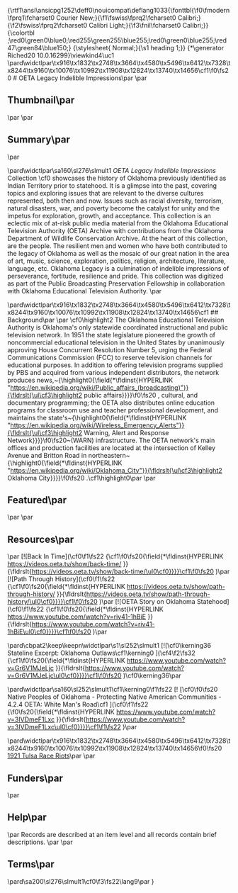 {\rtf1\ansi\ansicpg1252\deff0\nouicompat\deflang1033{\fonttbl{\f0\fmodern\fprq1\fcharset0 Courier New;}{\f1\fswiss\fprq2\fcharset0 Calibri;}{\f2\fswiss\fprq2\fcharset0 Calibri Light;}{\f3\fnil\fcharset0 Calibri;}}
{\colortbl ;\red0\green0\blue0;\red255\green255\blue255;\red0\green0\blue255;\red47\green84\blue150;}
{\stylesheet{ Normal;}{\s1 heading 1;}}
{\*\generator Riched20 10.0.16299}\viewkind4\uc1 
\pard\widctlpar\tx916\tx1832\tx2748\tx3664\tx4580\tx5496\tx6412\tx7328\tx8244\tx9160\tx10076\tx10992\tx11908\tx12824\tx13740\tx14656\cf1\f0\fs20 # OETA Legacy Indelible Impressions\par
\par
## Thumbnail\par
\par
\par
## Summary\par
\par

\pard\widctlpar\sa160\sl276\slmult1 <em>OETA Legacy Indelible Impressions</em> Collection \cf0 showcases the history of Oklahoma previously identified as Indian Territory prior to statehood.  It is a glimpse into the past, covering topics and exploring issues that are relevant to the diverse cultures represented, both then and now. Issues such as racial diversity, terrorism, natural disasters, war, and poverty become the catalyst for unity and the impetus for exploration, growth, and acceptance. This collection is an eclectic mix of at-risk public media material from the Oklahoma Educational Television Authority (OETA) Archive with contributions from the Oklahoma Department of Wildlife Conservation Archive. At the heart of this collection, are the people. The resilient men and women who have both contributed to the legacy of Oklahoma as well as the mosaic of our great nation in the area of art, music, science, exploration, politics, religion, architecture, literature, language, etc. Oklahoma Legacy is a culmination of indelible impressions of perseverance, fortitude, resilience and pride. This collection was digitized as part of the Public Broadcasting Preservation Fellowship in collaboration with Oklahoma Educational Television Authority. \par

\pard\widctlpar\tx916\tx1832\tx2748\tx3664\tx4580\tx5496\tx6412\tx7328\tx8244\tx9160\tx10076\tx10992\tx11908\tx12824\tx13740\tx14656\cf1 ## Background\par
\par
\cf0\highlight2 The Oklahoma Educational Television Authority is Oklahoma's only statewide coordinated instructional and public television network. In 1951 the state legislature pioneered the growth of noncommercial educational television in the United States by unanimously approving House Concurrent Resolution Number 5, urging the Federal Communications Commission (FCC) to reserve television channels for educational purposes. In addition to offering television programs supplied by PBS and acquired from various independent distributors, the network produces news,\~{\highlight0{\field{\*\fldinst{HYPERLINK "https://en.wikipedia.org/wiki/Public_affairs_(broadcasting)"}}{\fldrslt{\ul\cf3\highlight2 public affairs}}}}\f0\fs20 , cultural, and documentary programming; the OETA also distributes online education programs for classroom use and teacher professional development, and maintains the state's\~{\highlight0{\field{\*\fldinst{HYPERLINK "https://en.wikipedia.org/wiki/Wireless_Emergency_Alerts"}}{\fldrslt{\ul\cf3\highlight2 Warning, Alert and Response Network}}}}\f0\fs20\~(WARN) infrastructure. The OETA network's main offices and production facilities are located at the intersection of Kelley Avenue and Britton Road in northeastern\~{\highlight0{\field{\*\fldinst{HYPERLINK "https://en.wikipedia.org/wiki/Oklahoma_City"}}{\fldrslt{\ul\cf3\highlight2 Oklahoma City}}}}\f0\fs20 .\cf1\highlight0\par
\par
## Featured\par
\par
\par
## Resources\par
\par
[![Back In Time](\cf0\f1\fs22  {\cf1\f0\fs20{\field{\*\fldinst{HYPERLINK https://videos.oeta.tv/show/back-time/ }}{\fldrslt{https://videos.oeta.tv/show/back-time/\ul0\cf0}}}}\cf1\f0\fs20 )\par
[![Path Through History](\cf0\f1\fs22  {\cf1\f0\fs20{\field{\*\fldinst{HYPERLINK https://videos.oeta.tv/show/path-through-history/ }}{\fldrslt{https://videos.oeta.tv/show/path-through-history/\ul0\cf0}}}}\cf1\f0\fs20 )\par
[![OETA Story on Oklahoma Statehood](\cf0\f1\fs22  {\cf1\f0\fs20{\field{\*\fldinst{HYPERLINK https://www.youtube.com/watch?v=riv41-1hBiE }}{\fldrslt{https://www.youtube.com/watch?v=riv41-1hBiE\ul0\cf0}}}}\cf1\f0\fs20 )\par

\pard\cbpat2\keep\keepn\widctlpar\s1\sl252\slmult1 [![\cf0\kerning36 Stateline Excerpt: Oklahoma Outlaws\cf1\kerning0 ](\cf4\f2\fs32  {\cf1\f0\fs20{\field{\*\fldinst{HYPERLINK https://www.youtube.com/watch?v=Gr6V1MJeLjc }}{\fldrslt{https://www.youtube.com/watch?v=Gr6V1MJeLjc\ul0\cf0}}}}\cf1\f0\fs20 )\cf0\kerning36\par

\pard\widctlpar\sa160\sl252\slmult1\cf1\kerning0\f1\fs22 [! [\cf0\f0\fs20 Native Peoples of Oklahoma - Protecting Native American Communities - 4.2.4 OETA: White Man's Road\cf1 ](\cf0\f1\fs22  {\f0\fs20{\field{\*\fldinst{HYPERLINK https://www.youtube.com/watch?v=3IVDmeF1Lxc }}{\fldrslt{https://www.youtube.com/watch?v=3IVDmeF1Lxc\ul0\cf0}}}}\cf1\f1\fs22 )\par

\pard\widctlpar\tx916\tx1832\tx2748\tx3664\tx4580\tx5496\tx6412\tx7328\tx8244\tx9160\tx10076\tx10992\tx11908\tx12824\tx13740\tx14656\f0\fs20 [1921 Tulsa Race Riots](https://tulsahistory.org/learn/online-exhibits/the-tulsa-race-riot/)\par
\par
## Funders\par
\par
## Help\par
\par
Records are described at an item level and all records contain brief descriptions. \par
\par
## Terms\par

\pard\sa200\sl276\slmult1\cf0\f3\fs22\lang9\par
}
